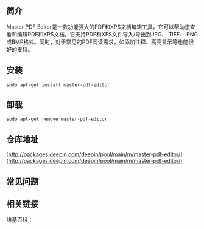 ## 简介

Master PDF Editor是一款功能强大的PDF和XPS文档编辑工具，它可以帮助您查看和编辑PDF和XPS文档。它支持PDF和XPS文件导入/导出到JPG、 TIFF、 PNG或BMP格式。同时，对于常见的PDF阅读需求，如添加注释、高亮显示等也能很好的支持。

## 安装

`sudo apt-get install master-pdf-editor`

## 卸载

`sudo apt-get remove master-pdf-editor`

## 仓库地址

[http://packages.deepin.com/deepin/pool/main/m/master-pdf-editor/](http://packages.deepin.com/deepin/pool/main/m/master-pdf-editor/)


## 常见问题


## 相关链接

维基百科：
